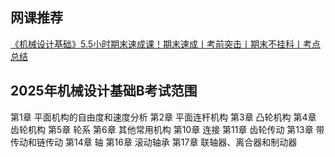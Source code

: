 ## 网课推荐

[《机械设计基础》5.5小时期末速成课！期末速成丨考前突击丨期末不挂科丨考点总结](https://www.bilibili.com/video/BV1XTrrYyEJU?spm_id_from=333.788.videopod.episodes&vd_source=881366806fb2177a1100377dfbbca4c5)

## 2025年机械设计基础B考试范围

第1章 平面机构的自由度和速度分析
第2章 平面连杆机构
第3章 凸轮机构
第4章 齿轮机构
第5章 轮系
第6章 其他常用机构
第10章 连接
第11章 齿轮传动
第13章 带传动和链传动
第14章 轴
第16章 滚动轴承
第17章 联轴器、离合器和制动器
